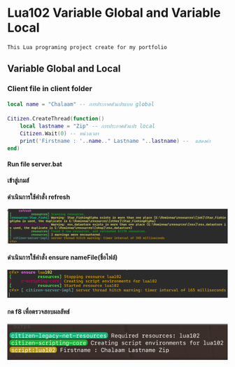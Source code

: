 # Lua102 Variable Global and Variable Local

```
This Lua programing project create for my portfolio
```

## Variable Global and Local

### Client file in client folder

```lua
local name = "Chalaam" -- การประกาศตัวแปรแบบ global

Citizen.CreateThread(function()
    local lastname = "Zip" -- การประกาศตัวแปร local
    Citizen.Wait(0) -- หน่วงเวลา
    print('Firstname : '..name.." Lastname "..lastname) --  แสดงค่า
end)
```

#### Run file server.bat
#### เข้าสู่เกมส์

#### ดำเนินการใช้คำสั่ง  refresh

![alt text](image.png)

#### ดำเนินการใช้คำสั่ง  ensure nameFile(ชื่อไฟล์)

![alt text](image-1.png)

#### กด f8 เพื่อตรวจสอบผลลัพธ์

![alt text](image-2.png)
